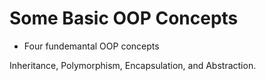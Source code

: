 # Some Basic OOP Concepts

* Four fundemantal OOP concepts

Inheritance, Polymorphism, Encapsulation, and Abstraction.